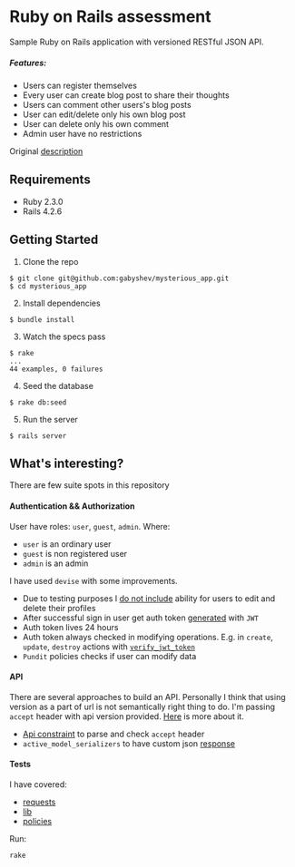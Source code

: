 # Ruby on Rails assessment

Sample Ruby on Rails application with versioned RESTful JSON API.

##### Features:
- Users can register themselves
- Every user can create blog post to share their thoughts
- Users can comment other users's blog posts
- User can edit/delete only his own blog post
- User can delete only his own comment
- Admin user have no restrictions

Original [description](https://docs.google.com/document/d/124CtpHv1lGn2PN_rsuXykHJ_cKkO0CYNjSeESOQFJRM/edit)

## Requirements

- Ruby 2.3.0
- Rails 4.2.6

## Getting Started

1. Clone the repo

  ```
  $ git clone git@github.com:gabyshev/mysterious_app.git
  $ cd mysterious_app
  ```

2. Install dependencies

  ```
  $ bundle install
  ```

3. Watch the specs pass

  ```
  $ rake
  ...
  44 examples, 0 failures
  ```

4. Seed the database

  ```
  $ rake db:seed
  ```

5. Run the server

  ```
  $ rails server
  ```

## What's interesting?

There are few suite spots in this repository

#### Authentication && Authorization

User have roles: `user`, `guest`, `admin`.
Where:
- `user` is an ordinary user
- `guest` is non registered user
- `admin` is an admin

I have used `devise` with some improvements.

- Due to testing purposes I [do not include](config/routes.rb) ability for users to edit and delete their profiles
- After successful sign in user get auth token [generated](lib/auth_token.rb) with `JWT`
- Auth token lives 24 hours
- Auth token always checked in modifying operations. E.g. in `create`, `update`, `destroy` actions with [`verify_jwt_token`](app/controllers/application_controller.rb#L12)
- `Pundit` policies checks if user can modify data

#### API

There are several approaches to build an API. Personally I think that using version as a part of url is not semantically right thing to do. I'm passing `accept` header with api version provided.
[Here](http://blog.steveklabnik.com/posts/2011-07-03-nobody-understands-rest-or-http#i_want_my_api_to_be_versioned) is more about it.

- [Api constraint](app/constraints/api_constraint.rb) to parse and check `accept` header
- `active_model_serializers` to have custom json [response](app/serializers)


#### Tests

I have covered:
- [requests](spec/requests/api/v1/)
- [lib](spec/lib/auth_token_spec.rb)
- [policies](spec/policies)

Run:

```
rake
```
